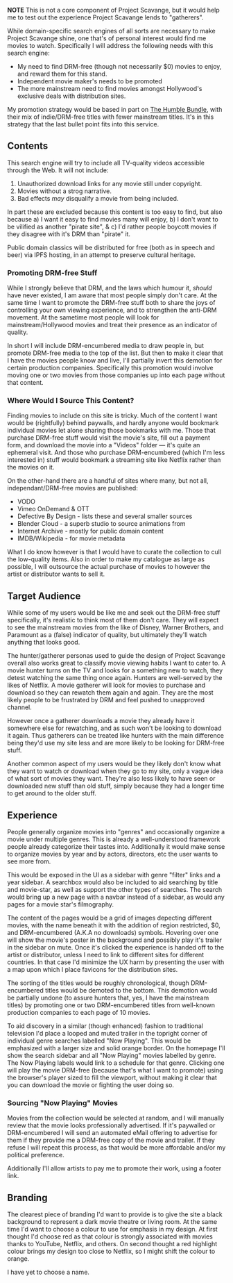 **NOTE** This is not a core component of Project Scavange, but it would help me to test out the experience Project Scavange lends to "gatherers".

While domain-specific search engines of all sorts are necessary to make Project Scavange shine, one that's of personal interest would find me movies to watch. Specifically I will address the following needs with this search engine:

* My need to find DRM-free (though not necessarily $0) movies to enjoy, and reward them for this stand.
* Independent movie maker's needs to be promoted
* The more mainstream need to find movies amongst Hollywood's exclusive deals with distribution sites.

My promotion strategy would be based in part on [The Humble Bundle](https://humblebundle.com/), with their mix of indie/DRM-free titles with fewer mainstream titles. It's in this strategy that the last bullet point fits into this service. 

## Contents
This search engine will try to include all TV-quality videos accessible through the Web. It will not include:

1. Unauthorized download links for any movie still under copyright.
2. Movies without a strog narrative. 
3. Bad effects *may* disqualify a movie from being included. 

In part these are excluded because this content is too easy to find, but also because a) I want it easy to find movies many will enjoy, b) I don't want to be vilified as another "pirate site", & c) I'd rather people boycott movies if they disagree with it's DRM than "pirate" it. 

Public domain classics will be distributed for free (both as in speech and beer) via IPFS hosting, in an attempt to preserve cultural heritage. 

### Promoting DRM-free Stuff
While I strongly believe that DRM, and the laws which humour it, *should* have never existed, I am aware that most people simply don't care. At the same time I want to promote the DRM-free stuff both to share the joys of controlling your own viewing experience, and to strengthen the anti-DRM movement. At the sametime most people will look for mainstream/Hollywood movies and treat their presence as an indicator of quality. 

In short I will include DRM-encumbered media to draw people in, but promote DRM-free media to the top of the list. But then to make it clear that I have the movies people know and live, I'll partially invert this demotion for certain production companies. Specifically this promotion would involve moving one or two movies from those companies up into each page without that content. 

### Where Would I Source This Content?
Finding movies to include on this site is tricky. Much of the content I want would be (rightfully) behind paywalls, and hardly anyone would bookmark individual movies let alone sharing those bookmarks with me. Those that purchase DRM-free stuff would visit the movie's site, fill out a payment form, and download the movie into a "Videos" folder &mdash; it's quite an ephemeral visit. And those who purchase DRM-encumbered (which I'm less interested in) stuff would bookmark a streaming site like Netflix rather than the movies on it.

On the other-hand there are a handful of sites where many, but not all, independant/DRM-free movies are published:

* VODO
* Vimeo OnDemand & OTT
* Defective By Design - lists these and several smaller sources
* Blender Cloud - a superb studio to source animations from
* Internet Archive - mostly for public domain content
* IMDB/Wikipedia - for movie metadata

What I do know however is that I would have to curate the collection to cull the low-quality items. Also in order to make my catalogue as large as possible, I will outsource the actual purchase of movies to however the artist or distributor wants to sell it. 

## Target Audience
While some of my users would be like me and seek out the DRM-free stuff specifically, it's realistic to think most of them don't care. They will expect to see the mainstream movies from the like of Disney, Warner Brothers, and Paramount as a (false) indicator of quality, but ultimately they'll watch anything that looks good. 

The hunter/gatherer personas used to guide the design of Project Scavange overall also works great to classify movie viewing habits I want to cater to. A movie hunter turns on the TV and looks for a something new to watch, they detest watching the same thing once again. Hunters are well-served by the likes of Netflix. A movie gatherer will look for movies to purchase and download so they can rewatch them again and again. They are the most likely people to be frustrated by DRM and feel pushed to unapproved channel. 

However once a gatherer downloads a movie they already have it somewhere else for rewatching, and as such won't be looking to download it again. Thus gatherers can be treated like hunters with the main difference being they'd use my site less and are more likely to be looking for DRM-free stuff. 

Another common aspect of my users would be they likely don't know what they want to watch or download when they go to my site, only a vague idea of what sort of movies they want. They're also less likely to have seen or downloaded new stuff than old stuff, simply because they had a longer time to get around to the older stuff. 

## Experience
People generally organize movies into "genres" and occasionally organize a movie under multiple genres. This is already a well-understood framework people already categorize their tastes into. Additionally it would make sense to organize movies by year and by actors, directors, etc the user wants to see more from. 

This would be exposed in the UI as a sidebar with genre "filter" links and a year sidebar. A searchbox would also be included to aid searching by title and movie-star, as well as support the other types of searches. The search would bring up a new page with a navbar instead of a sidebar, as would any pages for a movie star's filmography. 

The content of the pages would be a grid of images depecting different movies, with the name beneath it with the addition of region restricted, $0, and DRM-encumbered (A.K.A no downloads) symbols. Hovering over one will show the movie's poster in the background and possibly play it's trailer in the sidebar on mute. Once it's clicked the experience is handed off to the artist or distributor, unless I need to link to different sites for different countries. In that case I'd minimize the UX harm by presenting the user with a map upon which I place favicons for the distribution sites. 

The sorting of the titles would be roughly chronological, though DRM-encumbered titles would be demoted to the bottom. This demotion would be partially undone (to assure hunters that, yes, I have the mainstream titles) by promoting one or two DRM-encumbered titles from well-known production companies to each page of 10 movies. 

To aid discovery in a similar (though enhanced) fashion to traditional television I'd place a looped and muted trailer in the topright corner of individual genre searches labelled "Now Playing". This would be emphasized with a larger size and solid orange border. On the homepage I'll show the search sidebar and all "Now Playing" movies labelled by genre. The Now Playing labels would link to a schedule for that genre. Clicking one will play the movie DRM-free (because that's what I want to promote) using the browser's player sized to fill the viewport, without making it clear that you can download the movie or fighting the user doing so.

### Sourcing "Now Playing" Movies
Movies from the collection would be selected at random, and I will manually review that the movie looks professionally advertised. If it's paywalled or DRM-encumbered I will send an automated eMail offering to advertise for them if they provide me a DRM-free copy of the movie and trailer. If they refuse I will repeat this process, as that would be more affordable and/or my political preference. 

Additionally I'll allow artists to pay me to promote their work, using a footer link. 

## Branding

The clearest piece of branding I'd want to provide is to give the site a black background to represent a dark movie theatre or living room. At the same time I'd want to choose a colour to use for emphasis in my design. At first thought I'd choose red as that colour is strongly associated with movies thanks to YouTube, Netflix, and others. On second thought a red highlight colour brings my design too close to Netflix, so I might shift the colour to orange. 

I have yet to choose a name. 
